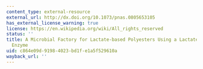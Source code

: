 ```yaml
---
content_type: external-resource
external_url: http://dx.doi.org/10.1073/pnas.0805653105
has_external_license_warning: true
license: https://en.wikipedia.org/wiki/All_rights_reserved
status: ''
title: A Microbial Factory for Lactate-based Polyesters Using a Lactate-polymerizing
  Enzyme
uid: c864e09d-9198-4023-bd1f-e1a5f529610a
wayback_url: ''
---
```


